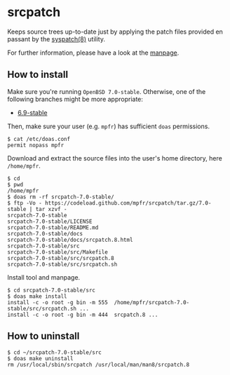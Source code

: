 # srcpatch

Keeps source trees up-to-date just by applying the patch files provided en passant by the [syspatch(8)](http://man.openbsd.org/syspatch) utility.

For further information, please have a look at the [manpage](https://mpfr.net/man/srcpatch/7.0-stable/srcpatch.8.html).

## How to install

Make sure you're running `OpenBSD 7.0-stable`. Otherwise, one of the following branches might be more appropriate:
* [6.9-stable](https://github.com/mpfr/srcpatch/tree/6.9-stable)

Then, make sure your user (e.g. `mpfr`) has sufficient `doas` permissions.

```
$ cat /etc/doas.conf
permit nopass mpfr
```

Download and extract the source files into the user's home directory, here `/home/mpfr`.

```
$ cd
$ pwd
/home/mpfr
$ doas rm -rf srcpatch-7.0-stable/
$ ftp -Vo - https://codeload.github.com/mpfr/srcpatch/tar.gz/7.0-stable | tar xzvf -
srcpatch-7.0-stable
srcpatch-7.0-stable/LICENSE
srcpatch-7.0-stable/README.md
srcpatch-7.0-stable/docs
srcpatch-7.0-stable/docs/srcpatch.8.html
srcpatch-7.0-stable/src
srcpatch-7.0-stable/src/Makefile
srcpatch-7.0-stable/src/srcpatch.8
srcpatch-7.0-stable/src/srcpatch.sh
```

Install tool and manpage.

```
$ cd srcpatch-7.0-stable/src
$ doas make install
install -c -o root -g bin -m 555  /home/mpfr/srcpatch-7.0-stable/src/srcpatch.sh ...
install -c -o root -g bin -m 444  srcpatch.8 ...
```

## How to uninstall

```
$ cd ~/srcpatch-7.0-stable/src
$ doas make uninstall
rm /usr/local/sbin/srcpatch /usr/local/man/man8/srcpatch.8
```
